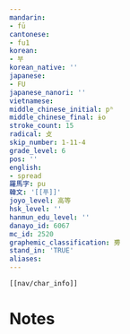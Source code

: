```yaml
---
mandarin:
- fū
cantonese:
- fu1
korean:
- 부
korean_native: ''
japanese:
- FU
japanese_nanori: ''
vietnamese:
middle_chinese_initial: pʰ
middle_chinese_final: ɨo
stroke_count: 15
radical: 攴
skip_number: 1-11-4
grade_level: 6
pos: ''
english:
- spread
羅馬字: pu
韓文: '[[푸]]'
joyo_level: 高等
hsk_level: ''
hanmun_edu_level: ''
danayo_id: 6067
mc_id: 2520
graphemic_classification: 旉
stand_in: 'TRUE'
aliases:
---
```

```meta-bind-embed
[[nav/char_info]]
```

# Notes
